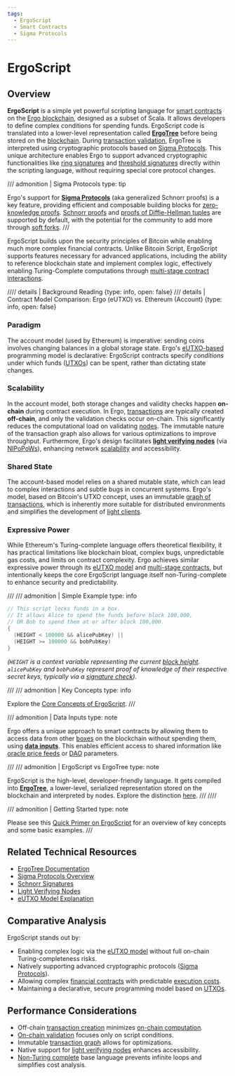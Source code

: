 ```yaml
---
tags:
  - ErgoScript
  - Smart Contracts
  - Sigma Protocols
---
```


# ErgoScript

## Overview

**ErgoScript** is a simple yet powerful scripting language for [smart contracts](contracts.md) on the [Ergo blockchain](protocol-overview.md), designed as a subset of Scala. It allows developers to define complex conditions for spending funds. ErgoScript code is translated into a lower-level representation called [**ErgoTree**](ergotree.md) before being stored on the [blockchain](protocol-overview.md). During [transaction validation](validation.md), ErgoTree is interpreted using cryptographic protocols based on [Sigma Protocols](sigma.md). This unique architecture enables Ergo to support advanced cryptographic functionalities like [ring signatures](ring.md) and [threshold signatures](threshold.md) directly within the scripting language, without requiring special core protocol changes.

/// admonition | Sigma Protocols
    type: tip

Ergo's support for [**Sigma Protocols**](sigma.md) (aka generalized Schnorr proofs) is a key feature, providing efficient and composable building blocks for [zero-knowledge proofs](zkp.md). [Schnorr proofs](schnorr.md) and [proofs of Diffie-Hellman tuples](diffie.md) are supported by default, with the potential for the community to add more through [soft forks](soft-fork.md).
///

ErgoScript builds upon the security principles of Bitcoin while enabling much more complex financial contracts. Unlike Bitcoin Script, ErgoScript supports features necessary for advanced applications, including the ability to reference blockchain state and implement complex logic, effectively enabling Turing-Complete computations through [multi-stage contract interactions](multi.md).

//// details | Background Reading
    {type: info, open: false}
/// details | Contract Model Comparison: Ergo (eUTXO) vs. Ethereum (Account)
    {type: info, open: false}

### Paradigm

The account model (used by Ethereum) is imperative: sending coins involves changing balances in a global storage state. Ergo's [eUTXO-based](eutxo.md) programming model is declarative: ErgoScript contracts specify *conditions* under which funds ([UTXOs](eutxo.md)) can be spent, rather than dictating state changes.

### Scalability

In the account model, both storage changes and validity checks happen **on-chain** during contract execution. In Ergo, [transactions](transactions.md) are typically created **off-chain**, and only the validation checks occur on-chain. This significantly reduces the computational load on validating [nodes](modes.md). The immutable nature of the transaction graph also allows for various optimizations to improve throughput. Furthermore, Ergo's design facilitates [**light verifying nodes**](nipopow_nodes.md) (via [NIPoPoWs](nipopows.md)), enhancing network [scalability](scaling.md) and accessibility.

### Shared State

The account-based model relies on a shared mutable state, which can lead to complex interactions and subtle bugs in concurrent systems. Ergo's model, based on Bitcoin's UTXO concept, uses an immutable [graph of transactions](transactions.md), which is inherently more suitable for distributed environments and simplifies the development of [light clients](light-spv-node.md).

### Expressive Power

While Ethereum's Turing-complete language offers theoretical flexibility, it has practical limitations like blockchain bloat, complex bugs, unpredictable gas costs, and limits on contract complexity. Ergo achieves similar expressive power through its [eUTXO model](eutxo.md) and [multi-stage contracts](multi-stage-txs.md), but intentionally keeps the core ErgoScript language itself non-Turing-complete to enhance security and predictability.

///
/// admonition | Simple Example
    type: info

```scala
// This script locks funds in a box.
// It allows Alice to spend the funds before block 100,000,
// OR Bob to spend them at or after block 100,000.
{
  (HEIGHT < 100000 && alicePubKey) ||
  (HEIGHT >= 100000 && bobPubKey)
}
```
*(`HEIGHT` is a context variable representing the current [block height](block-header.md). `alicePubKey` and `bobPubKey` represent proof of knowledge of their respective secret keys, typically via a [signature check](signing.md)).*

///
/// admonition | Key Concepts
    type: info

Explore the [Core Concepts of ErgoScript](ergoscript/ergoscript-key-concepts.md).
///

/// admonition | Data Inputs
    type: note

Ergo offers a unique approach to smart contracts by allowing them to access data from other [boxes](box.md) on the blockchain without spending them, using **[data inputs](read-only-inputs.md)**. This enables efficient access to shared information like [oracle price feeds](oracles.md) or [DAO](dao.md) parameters.

///
/// admonition | ErgoScript vs ErgoTree
    type: note

ErgoScript is the high-level, developer-friendly language. It gets compiled into **[ErgoTree](ergotree.md)**, a lower-level, serialized representation stored on the blockchain and interpreted by nodes. Explore the distinction [here](ergotree.md).
///
////

/// admonition | Getting Started
    type: note

Please see this [Quick Primer on ErgoScript](ergoscript-primer.md) for an overview of key concepts and some basic examples.
///

## Related Technical Resources
- [ErgoTree Documentation](ergotree.md)
- [Sigma Protocols Overview](sigma.md)
- [Schnorr Signatures](schnorr.md)
- [Light Verifying Nodes](nipopow_nodes.md)
- [eUTXO Model Explanation](eutxo.md)

## Comparative Analysis
ErgoScript stands out by:

- Enabling complex logic via the [eUTXO model](eutxo.md) without full on-chain Turing-completeness risks.
- Natively supporting advanced cryptographic protocols ([Sigma Protocols](sigma.md)).
- Allowing complex [financial contracts](contracts.md) with predictable [execution costs](min-fee.md).
- Maintaining a declarative, secure programming model based on [UTXOs](eutxo.md).

## Performance Considerations
- Off-chain [transaction creation](transactions.md) minimizes [on-chain computation](ergoscript.md).
- [On-chain validation](validation.md) focuses only on script conditions.
- Immutable [transaction graph](transactions.md) allows for optimizations.
- Native support for [light verifying nodes](light-spv-node.md) enhances accessibility.
- [Non-Turing complete](multi-stage-txs.md) base language prevents infinite loops and simplifies cost analysis.
